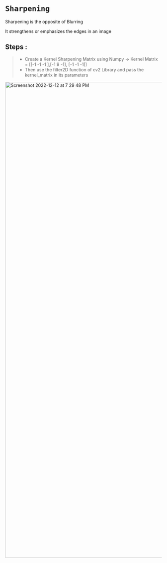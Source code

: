 # `Sharpening`

Sharpening is the opposite of Blurring 

It strengthens or emphasizes the edges in an image


## Steps : 
> - Create a Kernel Sharpening Matrix using Numpy -> Kernel Matrix = [[-1 -1 -1 ],[-1 9 -1], [-1 -1 -1]]
> - Then use the filter2D function of cv2 Library and pass the kernel_matrix in its parameters


<img width="1525" alt="Screenshot 2022-12-12 at 7 29 48 PM" src="https://user-images.githubusercontent.com/91974776/207064020-7685d042-030b-4604-a744-518bf8ff825a.png">
